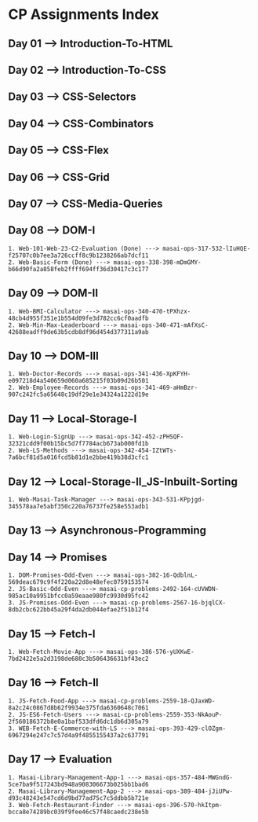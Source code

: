 # CP Assignments Index

## Day 01 --> Introduction-To-HTML

## Day 02 --> Introduction-To-CSS

## Day 03 --> CSS-Selectors

## Day 04 --> CSS-Combinators

## Day 05 --> CSS-Flex

## Day 06 --> CSS-Grid

## Day 07 --> CSS-Media-Queries

## Day 08 --> DOM-I

    1. Web-101-Web-23-C2-Evaluation (Done) ---> masai-ops-317-532-lIuHQE-f25707c0b7ee3a726ccff8c9b1238266ab7dcf11
    2. Web-Basic-Form (Done) ---> masai-ops-338-398-mDmGMY-b66d90fa2a858feb2ffff694ff36d30417c3c177

## Day 09 --> DOM-II

    1. Web-BMI-Calculator ---> masai-ops-340-470-tPXhzx-48cb4d955f351e1b554d09fe3d782cc6cf0aadfb
    2. Web-Min-Max-Leaderboard ---> masai-ops-340-471-mAfXsC-42688eadff9de63b5cdb8df96d454d377311a9ab

## Day 10 --> DOM-III

    1. Web-Doctor-Records ---> masai-ops-341-436-XpKFYH-e097218d4a540659d060a685215f03b09d26b501
    2. Web-Employee-Records ---> masai-ops-341-469-aHmBzr-907c242fc5a65648c19df29e1e34324a1222d19e

## Day 11 --> Local-Storage-I

    1. Web-Login-SignUp ---> masai-ops-342-452-zPHSQF-32321cdd9f00b15bc5d7f7784acb673ab000fd1b
    2. Web-LS-Methods ---> masai-ops-342-454-IZtWTs-7a6bcf81d5a016fcd5b81d1e2bbe419b38d3cfc1

## Day 12 --> Local-Storage-II_JS-Inbuilt-Sorting

    1. Web-Masai-Task-Manager ---> masai-ops-343-531-KPpjgd-345578aa7e5abf350c220a76737fe258e553adb1

## Day 13 --> Asynchronous-Programming

## Day 14 --> Promises

    1. DOM-Promises-Odd-Even ---> masai-ops-382-16-QdblnL-569deac679c9f4f220a22d8e48efec0759153574
    2. JS-Basic-Odd-Even ---> masai-cp-problems-2492-164-cUVWDN-985ac10a9951bfcc0a59eaae980fc9930d95fc42
    3. JS-Promises-Odd-Even ---> masai-cp-problems-2567-16-bjqlCX-8db2cbc622bb45a29f4da2db044efae2f51b12f4

## Day 15 --> Fetch-I

    1. Web-Fetch-Movie-App ---> masai-ops-386-576-yUXKwE-7bd2422e5a2d3198de680c3b506436631bf43ec2

## Day 16 --> Fetch-II

    1. JS-Fetch-Food-App ---> masai-cp-problems-2559-18-QJaxWD-8a2c24c0867d8b62f9934e375fda6360648c7061
    2. JS-ES6-Fetch-Users ---> masai-cp-problems-2559-353-NkAouP-2f560186372b8e0a1baf533dfd6dc1db6d305a79
    3. WEB-Fetch-E-Commerce-with-LS ---> masai-ops-393-429-clOZgm-6967294e247c7c57d4a9f4855155437a2c637791

## Day 17 --> Evaluation

    1. Masai-Library-Management-App-1 ---> masai-ops-357-484-MWGndG-5ce7ba9f517243bd948a908306673b025bb1bad6
    2. Masai-Library-Management-App-2 ---> masai-ops-389-484-jJiUPw-d93c48243e547cd6d9bd77ad75c7c5ddbb5b721e
    3. Web-Fetch-Restaurant-Finder ---> masai-ops-396-570-hkItpm-bcca8e74289bc039f9fee46c57f48caedc238e5b
